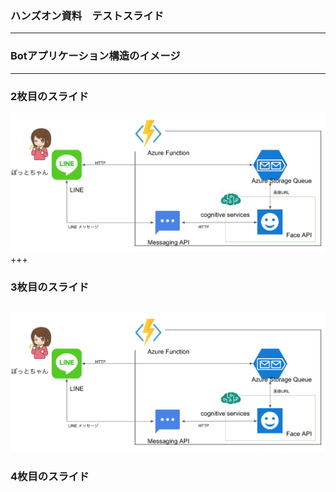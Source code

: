 ### ハンズオン資料　テストスライド

---

### Botアプリケーション構造のイメージ


---


### 2枚目のスライド

![](system.png)
+++


### 3枚目のスライド

![](image/system.png)
---


### 4枚目のスライド

```?code=QueueTriggerJS1/index.js

```